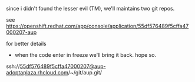 since i didn't found the lesser evil (TM),
we'll maintains two git repos.

see https://openshift.redhat.com/app/console/application/55df576489f5cffa47000207-aup

for better details







* when the code enter in freeze we'll bring it back. hope so.


ssh://55df576489f5cffa47000207@aup-adoptaplaza.rhcloud.com/~/git/aup.git/
